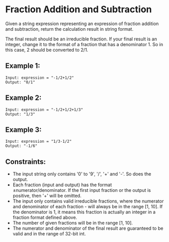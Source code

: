 # Fraction Addition and Subtraction

Given a string expression representing an expression of fraction addition and subtraction, return the calculation result in string format.

The final result should be an irreducible fraction. If your final result is an integer, change it to the format of a fraction that has a denominator 1. So in this case, 2 should be converted to 2/1.

## Example 1:

```
Input: expression = "-1/2+1/2"
Output: "0/1"
```

## Example 2:

```
Input: expression = "-1/2+1/2+1/3"
Output: "1/3"
```

## Example 3:

```
Input: expression = "1/3-1/2"
Output: "-1/6"
```

## Constraints:

- The input string only contains '0' to '9', '/', '+' and '-'. So does the output.
- Each fraction (input and output) has the format ±numerator/denominator. If the first input fraction or the output is positive, then '+' will be omitted.
- The input only contains valid irreducible fractions, where the numerator and denominator of each fraction - will always be in the range [1, 10]. If the denominator is 1, it means this fraction is actually an integer in a fraction format defined above.
- The number of given fractions will be in the range [1, 10].
- The numerator and denominator of the final result are guaranteed to be valid and in the range of 32-bit int.
